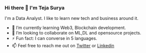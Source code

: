 ### Hi there 👋 I'm Teja Surya
I'm a Data Analyst. I like to learn new tech and business around it. 

- 🌱 I’m currently learning Web3, Blockchain development.
- 👯 I’m looking to collaborate on ML,DL and opensource projects.
- ⚡ Fun fact: I can converse in 5 languages.
- 📫 Feel free to reach me out on [Twitter](https://twitter.com/TejaSuryaH) or [Linkedin](https://www.linkedin.com/in/tejasurya/)

<?--
Here are some ideas to get you started:

- 🔭 I’m currently working on 
- 👯 I’m looking to collaborate on ...
- 🤔 I’m looking for help with ...
- 💬 Ask me about ...
- 📫 How to reach me: ...
- 😄 Pronouns: ...
-->
